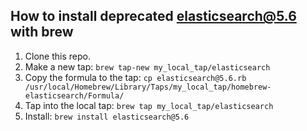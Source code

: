 ## How to install deprecated elasticsearch@5.6 with brew

1. Clone this repo.
2. Make a new tap: `brew tap-new my_local_tap/elasticsearch`
3. Copy the formula to the tap: `cp elasticsearch@5.6.rb /usr/local/Homebrew/Library/Taps/my_local_tap/homebrew-elasticsearch/Formula/`
4. Tap into the local tap: `brew tap my_local_tap/elasticsearch`
5. Install: `brew install elasticsearch@5.6`
